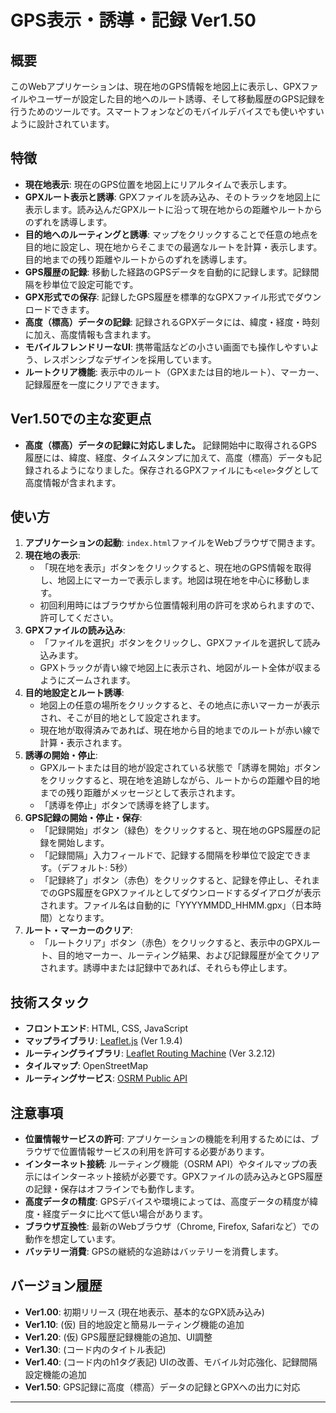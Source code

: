 # GPS表示・誘導・記録 Ver1.50

## 概要

このWebアプリケーションは、現在地のGPS情報を地図上に表示し、GPXファイルやユーザーが設定した目的地へのルート誘導、そして移動履歴のGPS記録を行うためのツールです。スマートフォンなどのモバイルデバイスでも使いやすいように設計されています。

## 特徴

*   **現在地表示**: 現在のGPS位置を地図上にリアルタイムで表示します。
*   **GPXルート表示と誘導**: GPXファイルを読み込み、そのトラックを地図上に表示します。読み込んだGPXルートに沿って現在地からの距離やルートからのずれを誘導します。
*   **目的地へのルーティングと誘導**: マップをクリックすることで任意の地点を目的地に設定し、現在地からそこまでの最適なルートを計算・表示します。目的地までの残り距離やルートからのずれを誘導します。
*   **GPS履歴の記録**: 移動した経路のGPSデータを自動的に記録します。記録間隔を秒単位で設定可能です。
*   **GPX形式での保存**: 記録したGPS履歴を標準的なGPXファイル形式でダウンロードできます。
*   **高度（標高）データの記録**: 記録されるGPXデータには、緯度・経度・時刻に加え、高度情報も含まれます。
*   **モバイルフレンドリーなUI**: 携帯電話などの小さい画面でも操作しやすいよう、レスポンシブなデザインを採用しています。
*   **ルートクリア機能**: 表示中のルート（GPXまたは目的地ルート）、マーカー、記録履歴を一度にクリアできます。

## Ver1.50での主な変更点

*   **高度（標高）データの記録に対応しました。** 記録開始中に取得されるGPS履歴には、緯度、経度、タイムスタンプに加えて、高度（標高）データも記録されるようになりました。保存されるGPXファイルにも`<ele>`タグとして高度情報が含まれます。

## 使い方

1.  **アプリケーションの起動**: `index.html`ファイルをWebブラウザで開きます。
2.  **現在地の表示**:
    *   「現在地を表示」ボタンをクリックすると、現在地のGPS情報を取得し、地図上にマーカーで表示します。地図は現在地を中心に移動します。
    *   初回利用時にはブラウザから位置情報利用の許可を求められますので、許可してください。
3.  **GPXファイルの読み込み**:
    *   「ファイルを選択」ボタンをクリックし、GPXファイルを選択して読み込みます。
    *   GPXトラックが青い線で地図上に表示され、地図がルート全体が収まるようにズームされます。
4.  **目的地設定とルート誘導**:
    *   地図上の任意の場所をクリックすると、その地点に赤いマーカーが表示され、そこが目的地として設定されます。
    *   現在地が取得済みであれば、現在地から目的地までのルートが赤い線で計算・表示されます。
5.  **誘導の開始・停止**:
    *   GPXルートまたは目的地が設定されている状態で「誘導を開始」ボタンをクリックすると、現在地を追跡しながら、ルートからの距離や目的地までの残り距離がメッセージとして表示されます。
    *   「誘導を停止」ボタンで誘導を終了します。
6.  **GPS記録の開始・停止・保存**:
    *   「記録開始」ボタン（緑色）をクリックすると、現在地のGPS履歴の記録を開始します。
    *   「記録間隔」入力フィールドで、記録する間隔を秒単位で設定できます。（デフォルト: 5秒）
    *   「記録終了」ボタン（赤色）をクリックすると、記録を停止し、それまでのGPS履歴をGPXファイルとしてダウンロードするダイアログが表示されます。ファイル名は自動的に「YYYYMMDD\_HHMM.gpx」（日本時間）となります。
7.  **ルート・マーカーのクリア**:
    *   「ルートクリア」ボタン（赤色）をクリックすると、表示中のGPXルート、目的地マーカー、ルーティング結果、および記録履歴が全てクリアされます。誘導中または記録中であれば、それらも停止します。

## 技術スタック

*   **フロントエンド**: HTML, CSS, JavaScript
*   **マップライブラリ**: [Leaflet.js](https://leafletjs.com/) (Ver 1.9.4)
*   **ルーティングライブラリ**: [Leaflet Routing Machine](https://github.com/perliedman/leaflet-routing-machine) (Ver 3.2.12)
*   **タイルマップ**: OpenStreetMap
*   **ルーティングサービス**: [OSRM Public API](http://project-osrm.org/)

## 注意事項

*   **位置情報サービスの許可**: アプリケーションの機能を利用するためには、ブラウザで位置情報サービスの利用を許可する必要があります。
*   **インターネット接続**: ルーティング機能（OSRM API）やタイルマップの表示にはインターネット接続が必要です。GPXファイルの読み込みとGPS履歴の記録・保存はオフラインでも動作します。
*   **高度データの精度**: GPSデバイスや環境によっては、高度データの精度が緯度・経度データに比べて低い場合があります。
*   **ブラウザ互換性**: 最新のWebブラウザ（Chrome, Firefox, Safariなど）での動作を想定しています。
*   **バッテリー消費**: GPSの継続的な追跡はバッテリーを消費します。

## バージョン履歴

*   **Ver1.00**: 初期リリース (現在地表示、基本的なGPX読み込み)
*   **Ver1.10**: (仮) 目的地設定と簡易ルーティング機能の追加
*   **Ver1.20**: (仮) GPS履歴記録機能の追加、UI調整
*   **Ver1.30**: (コード内のタイトル表記)
*   **Ver1.40**: (コード内のh1タグ表記) UIの改善、モバイル対応強化、記録間隔設定機能の追加
*   **Ver1.50**: GPS記録に高度（標高）データの記録とGPXへの出力に対応

---